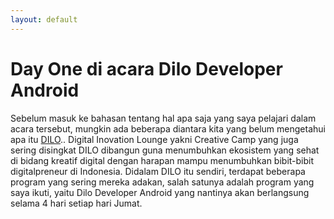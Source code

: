 ```yaml
---
layout: default
---
```


# Day One di acara Dilo Developer Android

Sebelum masuk ke bahasan tentang hal apa saja yang saya pelajari dalam acara tersebut, mungkin ada beberapa diantara kita yang belum mengetahui apa itu [DILO](http://dilo.id).. Digital Inovation Lounge yakni Creative Camp yang juga sering disingkat DILO dibangun guna menumbuhkan ekosistem yang sehat di bidang kreatif digital dengan harapan mampu menumbuhkan bibit-bibit digitalpreneur di Indonesia. Didalam DILO itu sendiri, terdapat beberapa program yang sering mereka adakan, salah satunya adalah program yang saya ikuti, yaitu Dilo Developer Android yang nantinya akan berlangsung selama 4 hari setiap hari Jumat.



